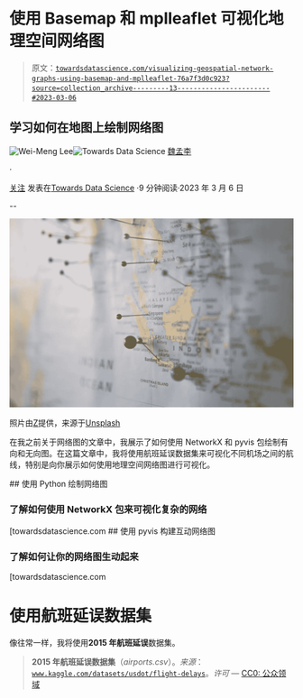 # 使用 Basemap 和 mplleaflet 可视化地理空间网络图

> 原文：[`towardsdatascience.com/visualizing-geospatial-network-graphs-using-basemap-and-mplleaflet-76a7f3d0c923?source=collection_archive---------13-----------------------#2023-03-06`](https://towardsdatascience.com/visualizing-geospatial-network-graphs-using-basemap-and-mplleaflet-76a7f3d0c923?source=collection_archive---------13-----------------------#2023-03-06)

## 学习如何在地图上绘制网络图

[](https://weimenglee.medium.com/?source=post_page-----76a7f3d0c923--------------------------------)![Wei-Meng Lee](https://weimenglee.medium.com/?source=post_page-----76a7f3d0c923--------------------------------)[](https://towardsdatascience.com/?source=post_page-----76a7f3d0c923--------------------------------)![Towards Data Science](https://towardsdatascience.com/?source=post_page-----76a7f3d0c923--------------------------------) [魏孟李](https://weimenglee.medium.com/?source=post_page-----76a7f3d0c923--------------------------------)

·

[关注](https://medium.com/m/signin?actionUrl=https%3A%2F%2Fmedium.com%2F_%2Fsubscribe%2Fuser%2F6599e1e08a48&operation=register&redirect=https%3A%2F%2Ftowardsdatascience.com%2Fvisualizing-geospatial-network-graphs-using-basemap-and-mplleaflet-76a7f3d0c923&user=Wei-Meng+Lee&userId=6599e1e08a48&source=post_page-6599e1e08a48----76a7f3d0c923---------------------post_header-----------) 发表在[Towards Data Science](https://towardsdatascience.com/?source=post_page-----76a7f3d0c923--------------------------------) ·9 分钟阅读·2023 年 3 月 6 日[](https://medium.com/m/signin?actionUrl=https%3A%2F%2Fmedium.com%2F_%2Fvote%2Ftowards-data-science%2F76a7f3d0c923&operation=register&redirect=https%3A%2F%2Ftowardsdatascience.com%2Fvisualizing-geospatial-network-graphs-using-basemap-and-mplleaflet-76a7f3d0c923&user=Wei-Meng+Lee&userId=6599e1e08a48&source=-----76a7f3d0c923---------------------clap_footer-----------)

--

[](https://medium.com/m/signin?actionUrl=https%3A%2F%2Fmedium.com%2F_%2Fbookmark%2Fp%2F76a7f3d0c923&operation=register&redirect=https%3A%2F%2Ftowardsdatascience.com%2Fvisualizing-geospatial-network-graphs-using-basemap-and-mplleaflet-76a7f3d0c923&source=-----76a7f3d0c923---------------------bookmark_footer-----------)![](img/2faf32825e4db3335fc9b1f3723c3e48.png)

照片由[Z](https://unsplash.com/@dead____artist?utm_source=medium&utm_medium=referral)提供，来源于[Unsplash](https://unsplash.com/?utm_source=medium&utm_medium=referral)

在我之前关于网络图的文章中，我展示了如何使用 NetworkX 和 pyvis 包绘制有向和无向图。在这篇文章中，我将使用航班延误数据集来可视化不同机场之间的航线，特别是向你展示如何使用地理空间网络图进行可视化。

[](/plotting-network-graphs-using-python-bc62f0d93b3f?source=post_page-----76a7f3d0c923--------------------------------) ## 使用 Python 绘制网络图

### 了解如何使用 NetworkX 包来可视化复杂的网络

[towardsdatascience.com [](/building-interactive-network-graphs-using-pyvis-5b8e6e25cf64?source=post_page-----76a7f3d0c923--------------------------------) ## 使用 pyvis 构建互动网络图

### 了解如何让你的网络图生动起来

[towardsdatascience.com

# 使用航班延误数据集

像往常一样，我将使用**2015 年航班延误**数据集。

> **2015 年航班延误数据集**（*airports.csv*）。*来源*：[`www.kaggle.com/datasets/usdot/flight-delays`](https://www.kaggle.com/datasets/usdot/flight-delays)。*许可* — [CC0: 公众领域](https://creativecommons.org/publicdomain/zero/1.0/)
